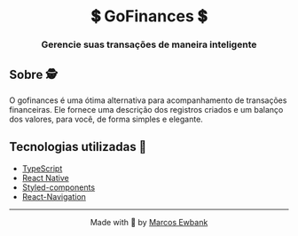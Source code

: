 <h1 align=center>
  💲 GoFinances 💲
</h2>

<h3 align=center>
  Gerencie suas transações de maneira inteligente
</h3>

<h2>Sobre 🕵️</h2>

<p>O gofinances é uma ótima alternativa para acompanhamento de transações financeiras. Ele fornece uma descrição dos registros criados e  um balanço dos valores, para você, de forma simples e elegante.<p>

<h2>Tecnologias utilizadas 🤯</h2>

<ul>
  <li><a href="https://www.typescriptlang.org/">TypeScript</a></li>
  <li><a href="https://reactnative.dev/">React Native</a></li>
  <li><a href="https://styled-components.com/docs/basics">Styled-components</a></li>
  <li><a href="https://reactnavigation.org/">React-Navigation</a></li>
</ul>

<hr>
<p align=center>Made with 💜 by <a href="https://www.linkedin.com/in/marcosewbank/">Marcos Ewbank</a><p>
